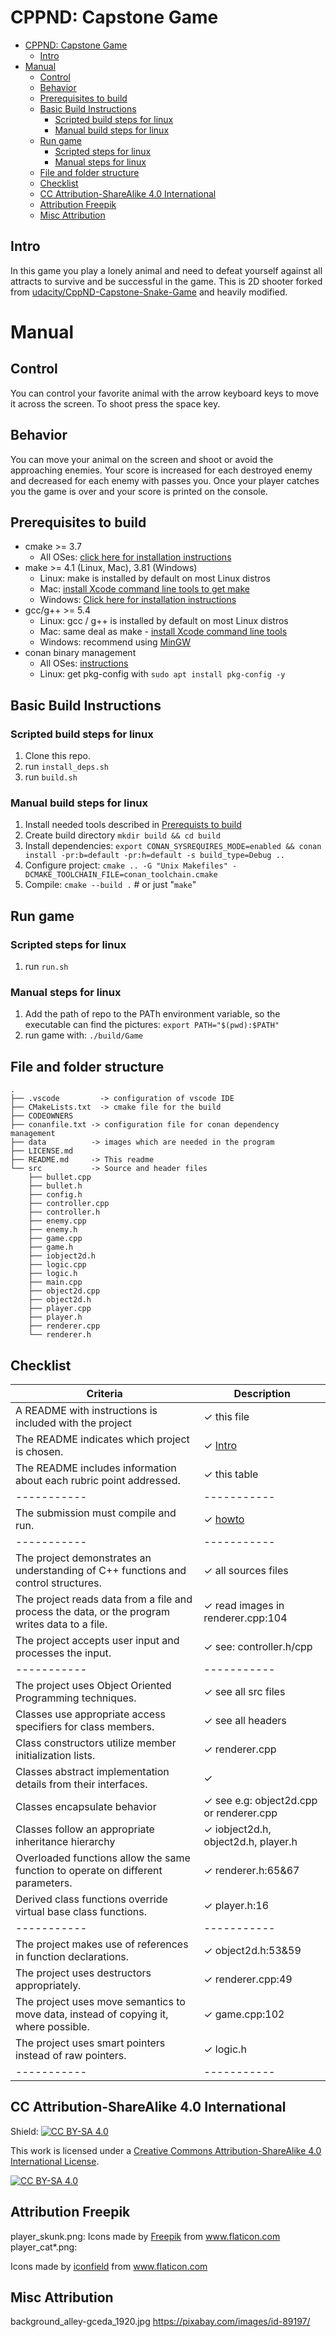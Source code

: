# CPPND: Capstone Game

- [CPPND: Capstone Game](#cppnd-capstone-game)
  - [Intro](#intro)
- [Manual](#manual)
  - [Control](#control)
  - [Behavior](#behavior)
  - [Prerequisites to build](#prerequisites-to-build)
  - [Basic Build Instructions](#basic-build-instructions)
    - [Scripted build steps for linux](#scripted-build-steps-for-linux)
    - [Manual build steps for linux](#manual-build-steps-for-linux)
  - [Run game](#run-game)
    - [Scripted steps for linux](#scripted-steps-for-linux)
    - [Manual steps for linux](#manual-steps-for-linux)
  - [File and folder structure](#file-and-folder-structure)
  - [Checklist](#checklist)
  - [CC Attribution-ShareAlike 4.0 International](#cc-attribution-sharealike-40-international)
  - [Attribution Freepik](#attribution-freepik)
  - [Misc Attribution](#misc-attribution)

## Intro
In this game you play a lonely animal and need to defeat yourself against all attracts to survive and be successful in the game. This is 2D shooter forked from [udacity/CppND-Capstone-Snake-Game](https://github.com/udacity/CppND-Capstone-Snake-Game) and heavily modified.

# Manual
## Control
You can control your favorite animal with the arrow keyboard keys to move it across the screen. To shoot press the space key.   
## Behavior
You can move your animal on the screen and shoot or avoid the approaching enemies. Your score is increased for each destroyed enemy and decreased for each enemy with passes you.
Once your player catches you the game is over and your score is printed on the console.

## Prerequisites to build
* cmake >= 3.7
  * All OSes: [click here for installation instructions](https://cmake.org/install/)
* make >= 4.1 (Linux, Mac), 3.81 (Windows)
  * Linux: make is installed by default on most Linux distros
  * Mac: [install Xcode command line tools to get make](https://developer.apple.com/xcode/features/)
  * Windows: [Click here for installation instructions](http://gnuwin32.sourceforge.net/packages/make.htm)
* gcc/g++ >= 5.4
  * Linux: gcc / g++ is installed by default on most Linux distros
  * Mac: same deal as make - [install Xcode command line tools](https://developer.apple.com/xcode/features/)
  * Windows: recommend using [MinGW](http://www.mingw.org/)
* conan binary management
  * All OSes: [instructions](https://docs.conan.io/en/latest/installation.html#)
  * Linux: get pkg-config with   `sudo apt install pkg-config -y`

## Basic Build Instructions
### Scripted build steps for linux
1. Clone this repo. 
2. run `install_deps.sh`
3. run `build.sh`

### Manual build steps for linux
1. Install needed tools described in [Prerequists to build](#prerequisites-to-build) 
2. Create build directory `mkdir build && cd build`
3. Install dependencies: `export CONAN_SYSREQUIRES_MODE=enabled && conan install -pr:b=default -pr:h=default -s build_type=Debug ..`
4. Configure project: `cmake .. -G "Unix Makefiles" -DCMAKE_TOOLCHAIN_FILE=conan_toolchain.cmake`
5. Compile: `cmake --build .`  # or just "`make`"


## Run game
### Scripted steps for linux
1. run `run.sh`

### Manual steps for linux
1. Add the path of repo to the PATh environment variable, so the executable can find the pictures: `export PATH="$(pwd):$PATH"`
2. run game with: `./build/Game`

## File and folder structure
```
.
├── .vscode         -> configuration of vscode IDE 
├── CMakeLists.txt  -> cmake file for the build    
├── CODEOWNERS  
├── conanfile.txt -> configuration file for conan dependency management 
├── data          -> images which are needed in the program
├── LICENSE.md
├── README.md     -> This readme
└── src           -> Source and header files
    ├── bullet.cpp
    ├── bullet.h
    ├── config.h
    ├── controller.cpp
    ├── controller.h
    ├── enemy.cpp
    ├── enemy.h
    ├── game.cpp
    ├── game.h
    ├── iobject2d.h
    ├── logic.cpp
    ├── logic.h
    ├── main.cpp
    ├── object2d.cpp
    ├── object2d.h
    ├── player.cpp
    ├── player.h
    ├── renderer.cpp
    └── renderer.h
```

## Checklist
| Criteria                                                                                       | Description                             |
| ---------------------------------------------------------------------------------------------- | --------------------------------------- |
| A README with instructions is included with the project                                        | ✓ this file                             |
| The README indicates which project is chosen.                                                  | ✓ [Intro](#intro)                       |
| The README includes information about each rubric point addressed.                             | ✓ this table                            |
| -----------                                                                                    | -----------                             |
| The submission must compile and run.                                                           | ✓  [howto](#basic-build-instructions)   |
| -----------                                                                                    | -----------                             |
| The project demonstrates an understanding of C++ functions and control structures.             | ✓ all sources files                     |
| The project reads data from a file and process the data, or the program writes data to a file. | ✓ read images in  renderer.cpp:104      |
| The project accepts user input and processes the input.                                        | ✓ see: controller.h/cpp                 |
| -----------                                                                                    | -----------                             |
| The project uses Object Oriented Programming techniques.                                       | ✓ see all src files                     |
| Classes use appropriate access specifiers for class members.                                   | ✓ see all headers                       |
| Class constructors utilize member initialization lists.                                        | ✓ renderer.cpp                          |
| Classes abstract implementation details from their interfaces.                                 | ✓                                       |
| Classes encapsulate behavior                                                                   | ✓ see e.g: object2d.cpp or renderer.cpp |
| Classes follow an appropriate inheritance hierarchy                                            | ✓ iobject2d.h, object2d.h, player.h     |
| Overloaded functions allow the same function to operate on different parameters.               | ✓ renderer.h:65&67                      |
| Derived class functions override virtual base class functions.                                 | ✓ player.h:16                           |
| -----------                                                                                    | -----------                             |
| The project makes use of references in function declarations.                                  | ✓ object2d.h:53&59                      |
| The project uses destructors appropriately.                                                    | ✓ renderer.cpp:49                       |
| The project uses move semantics to move data, instead of copying it, where possible.           | ✓ game.cpp:102                          |
| The project uses smart pointers instead of raw pointers.                                       | ✓ logic.h                               |
| -----------                                                                                    | -----------                             |




## CC Attribution-ShareAlike 4.0 International
Shield: [![CC BY-SA 4.0][cc-by-sa-shield]][cc-by-sa]

This work is licensed under a
[Creative Commons Attribution-ShareAlike 4.0 International License][cc-by-sa].

[![CC BY-SA 4.0][cc-by-sa-image]][cc-by-sa]

[cc-by-sa]: http://creativecommons.org/licenses/by-sa/4.0/
[cc-by-sa-image]: https://licensebuttons.net/l/by-sa/4.0/88x31.png
[cc-by-sa-shield]: https://img.shields.io/badge/License-CC%20BY--SA%204.0-lightgrey.svg

## Attribution Freepik
player_skunk.png: Icons made by <a href="https://www.freepik.com" title="Freepik">Freepik</a> from <a href="https://www.flaticon.com/" title="Flaticon">www.flaticon.com</a>
player_cat*.png: <div>Icons made by <a href="https://www.flaticon.com/authors/iconfield" title="iconfield">iconfield</a> from <a href="https://www.flaticon.com/" title="Flaticon">www.flaticon.com</a></div>

## Misc Attribution

background_alley-gceda_1920.jpg https://pixabay.com/images/id-89197/
